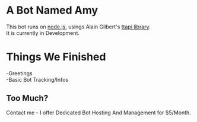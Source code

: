 # A Bot Named Amy

This bot runs on [node.js](http://nodejs.org/), usings Alain Gilbert's [ttapi library](https://github.com/alaingilbert/Turntable-API).  
It is currently in Development.

# Things We Finished

-Greetings  
-Basic Bot Tracking/Infos  

## Too Much?
Contact me - I offer Dedicated Bot Hosting And Management for $5/Month.
